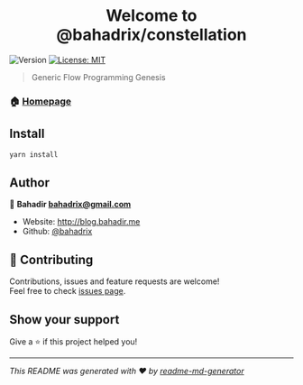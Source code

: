 <h1 align="center">Welcome to @bahadrix/constellation</h1>
<p>
  <img alt="Version" src="https://img.shields.io/badge/version-0.1.0-blue.svg?cacheSeconds=2592000" />
  <a href="#" target="_blank">
    <img alt="License: MIT" src="https://img.shields.io/badge/License-MIT-yellow.svg" />
  </a>
</p>

> Generic Flow Programming Genesis

### 🏠 [Homepage](https://constellation.baha.dev)

## Install

```sh
yarn install
```

## Author

👤 **Bahadir <bahadrix@gmail.com>**

* Website: http://blog.bahadir.me
* Github: [@bahadrix](https://github.com/bahadrix)

## 🤝 Contributing

Contributions, issues and feature requests are welcome!<br />Feel free to check [issues page](https://github.com/bahadrix/constellation/issues). 

## Show your support

Give a ⭐️ if this project helped you!

***
_This README was generated with ❤️ by [readme-md-generator](https://github.com/kefranabg/readme-md-generator)_